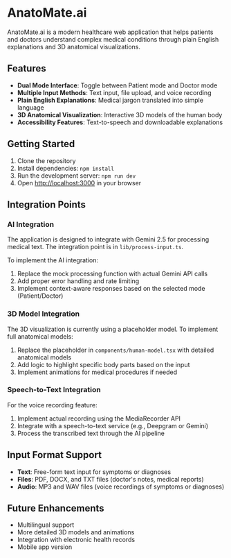 # AnatoMate.ai

AnatoMate.ai is a modern healthcare web application that helps patients and doctors understand complex medical conditions through plain English explanations and 3D anatomical visualizations.

## Features

- **Dual Mode Interface**: Toggle between Patient mode and Doctor mode
- **Multiple Input Methods**: Text input, file upload, and voice recording
- **Plain English Explanations**: Medical jargon translated into simple language
- **3D Anatomical Visualization**: Interactive 3D models of the human body
- **Accessibility Features**: Text-to-speech and downloadable explanations

## Getting Started

1. Clone the repository
2. Install dependencies: `npm install`
3. Run the development server: `npm run dev`
4. Open [http://localhost:3000](http://localhost:3000) in your browser

## Integration Points

### AI Integration

The application is designed to integrate with Gemini 2.5 for processing medical text. The integration point is in `lib/process-input.ts`.

To implement the AI integration:
1. Replace the mock processing function with actual Gemini API calls
2. Add proper error handling and rate limiting
3. Implement context-aware responses based on the selected mode (Patient/Doctor)

### 3D Model Integration

The 3D visualization is currently using a placeholder model. To implement full anatomical models:

1. Replace the placeholder in `components/human-model.tsx` with detailed anatomical models
2. Add logic to highlight specific body parts based on the input
3. Implement animations for medical procedures if needed

### Speech-to-Text Integration

For the voice recording feature:
1. Implement actual recording using the MediaRecorder API
2. Integrate with a speech-to-text service (e.g., Deepgram or Gemini)
3. Process the transcribed text through the AI pipeline

## Input Format Support

- **Text**: Free-form text input for symptoms or diagnoses
- **Files**: PDF, DOCX, and TXT files (doctor's notes, medical reports)
- **Audio**: MP3 and WAV files (voice recordings of symptoms or diagnoses)

## Future Enhancements

- Multilingual support
- More detailed 3D models and animations
- Integration with electronic health records
- Mobile app version
